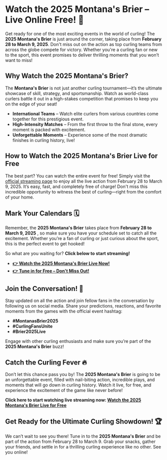 # Watch the 2025 Montana's Brier – Live Online Free! 🥌

Get ready for one of the most exciting events in the world of curling! The **2025 Montana's Brier** is just around the corner, taking place from **February 28 to March 9, 2025**. Don't miss out on the action as top curling teams from across the globe compete for victory. Whether you're a curling fan or new to the sport, this event promises to deliver thrilling moments that you won’t want to miss!

## Why Watch the 2025 Montana's Brier?

The **Montana's Brier** is not just another curling tournament—it’s the ultimate showcase of skill, strategy, and sportsmanship. Watch as world-class curlers battle it out in a high-stakes competition that promises to keep you on the edge of your seat!

- **International Teams** – Watch elite curlers from various countries come together for this prestigious event.
- **High-Intensity Matches** – From the first throw to the final stone, every moment is packed with excitement.
- **Unforgettable Moments** – Experience some of the most dramatic finishes in curling history, live!

## How to Watch the 2025 Montana's Brier Live for Free

The best part? You can watch the entire event for free! Simply visit the [official streaming page](https://tinyurl.com/livestreamfreeo?st=2025montanasbrier&si=gh) to enjoy all the live action from February 28 to March 9, 2025. It’s easy, fast, and completely free of charge! Don't miss this incredible opportunity to witness the best of curling—right from the comfort of your home.

## Mark Your Calendars 🗓️

Remember, the **2025 Montana's Brier** takes place from **February 28 to March 9, 2025** , so make sure you have your schedule set to catch all the excitement. Whether you’re a fan of curling or just curious about the sport, this is the perfect event to get hooked!

So what are you waiting for? **Click below to start streaming!**

- [**👉 Watch the 2025 Montana's Brier Live Now!**](https://tinyurl.com/livestreamfreeo?st=2025montanasbrier&si=gh)
- [**👉 Tune in for Free – Don't Miss Out!**](https://tinyurl.com/livestreamfreeo?st=2025montanasbrier&si=gh)

## Join the Conversation! 📱

Stay updated on all the action and join fellow fans in the conversation by following us on social media. Share your predictions, reactions, and favorite moments from the games with the official event hashtag:

- **#MontanasBrier2025**
- **#CurlingFansUnite**
- **#Brier2025Live**

Engage with other curling enthusiasts and make sure you’re part of the **2025 Montana's Brier** buzz!

## Catch the Curling Fever 🔥

Don’t let this chance pass you by! The **2025 Montana's Brier** is going to be an unforgettable event, filled with nail-biting action, incredible plays, and moments that will go down in curling history. Watch it live, for free, and experience the excitement of the game like never before!

**Click here to start watching live streaming now: [Watch the 2025 Montana's Brier Live for Free](https://tinyurl.com/livestreamfreeo?st=2025montanasbrier&si=gh)**

## Get Ready for the Ultimate Curling Showdown! 🏆

We can’t wait to see you there! Tune in to the **2025 Montana's Brier** and be part of the action from February 28 to March 9. Grab your snacks, gather your friends, and settle in for a thrilling curling experience like no other. See you online!
